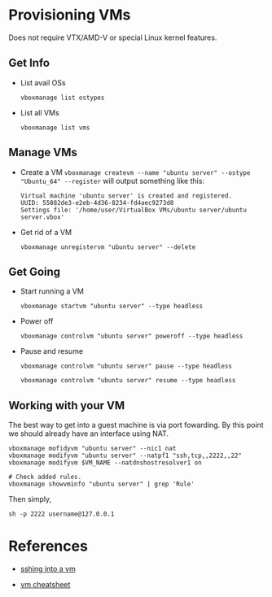 # Provisioning VMs

Does not require VTX/AMD-V or special Linux kernel features.

## Get Info
* List avail OSs
  ```
  vboxmanage list ostypes
  ```

* List all VMs
  ```
  vboxmanage list vms
  ```

## Manage VMs
* Create a VM `vboxmanage createvm --name "ubuntu server" --ostype "Ubuntu_64" --register`
  will output something like this:
  ```
  Virtual machine 'ubuntu server' is created and registered.
  UUID: 55882de3-e2eb-4d36-8234-fd4aec9273d8
  Settings file: '/home/user/VirtualBox VMs/ubuntu server/ubuntu server.vbox'
  ```

* Get rid of a VM
  ```
  vboxmanage unregistervm "ubuntu server" --delete
  ```

## Get Going
* Start running a VM
  ```
  vboxmanage startvm "ubuntu server" --type headless
  ```

* Power off
  ```
  vboxmanage controlvm "ubuntu server" poweroff --type headless
  ```

* Pause and resume
  ```
  vboxmanage controlvm "ubuntu server" pause --type headless

  vboxmanage controlvm "ubuntu server" resume --type headless
  ```

## Working with your VM
The best way to get into a guest machine is via port fowarding.
By this point we should already have an interface using NAT.

```
vboxmanage mofidyvm "ubuntu server" --nic1 nat
vboxmanage modifyvm "ubuntu server" --natpf1 "ssh,tcp,,2222,,22"
vboxmanage modifyvm $VM_NAME --natdnshostresolver1 on

# Check added rules.
vboxmanage showvminfo "ubuntu server" | grep 'Rule'
```

Then simply,
```
sh -p 2222 username@127.0.0.1
```

# References
* [sshing into a vm](https://leemendelowitz.github.io/blog/ubuntu-server-virtualbox.html)

* [vm
  cheatsheet](https://www.perkin.org.uk/posts/create-virtualbox-vm-from-the-command-line.html)
